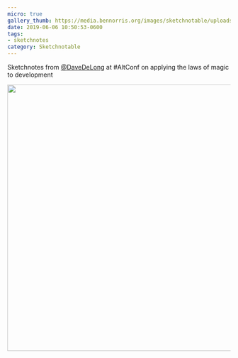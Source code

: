 ```yaml
---
micro: true
gallery_thumb: https://media.bennorris.org/images/sketchnotable/uploads/2019/21a36c8c35.jpg
date: 2019-06-06 10:50:53-0600
tags:
- sketchnotes
category: Sketchnotable
---
```


Sketchnotes from [@DaveDeLong](https://micro.blog/DaveDeLong) at #AltConf on applying the laws of magic to development

<img src="https://media.bennorris.org/images/sketchnotable/uploads/2019/21a36c8c35.jpg" width="600" height="600" alt="" />